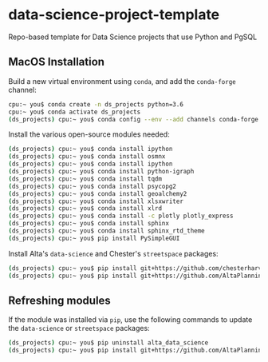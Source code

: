 # data-science-project-template
Repo-based template for Data Science projects that use Python and PgSQL


## MacOS Installation
Build a new virtual environment using `conda`, and add the `conda-forge` channel:
```bash
cpu:~ you$ conda create -n ds_projects python=3.6
cpu:~ you$ conda activate ds_projects
(ds_projects) cpu:~ you$ conda config --env --add channels conda-forge
```

Install the various open-source modules needed:
```bash
(ds_projects) cpu:~ you$ conda install ipython
(ds_projects) cpu:~ you$ conda install osmnx
(ds_projects) cpu:~ you$ conda install ipython
(ds_projects) cpu:~ you$ conda install python-igraph
(ds_projects) cpu:~ you$ conda install tqdm
(ds_projects) cpu:~ you$ conda install psycopg2
(ds_projects) cpu:~ you$ conda install geoalchemy2
(ds_projects) cpu:~ you$ conda install xlsxwriter
(ds_projects) cpu:~ you$ conda install xlrd
(ds_projects) cpu:~ you$ conda install -c plotly plotly_express
(ds_projects) cpu:~ you$ conda install sphinx
(ds_projects) cpu:~ you$ conda install sphinx_rtd_theme
(ds_projects) cpu:~ you$ pip install PySimpleGUI
```

Install Alta's `data-science` and Chester's `streetspace` packages:
```bash
(ds_projects) cpu:~ you$ pip install git+https://github.com/chesterharvey/StreetSpace.git
(ds_projects) cpu:~ you$ pip install git+https://github.com/AltaPlanning/data-science.git
```

## Refreshing modules
If the module was installed via `pip`, use the following commands to update the `data-science` or `streetspace` packages:
```bash
(ds_projects) cpu:~ you$ pip uninstall alta_data_science
(ds_projects) cpu:~ you$ pip install git+https://github.com/AltaPlanning/data-science.git
```
